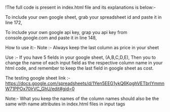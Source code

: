 
!The full code is present in index.html file and its explanations is below:-

To include your own google sheet, grab your spreadsheet id and paste it in line 172,

To include your own google api key, grap you api key from console.google.com and paste it in line 148,

How to use it:-
Note :- Always keep the last column as price in your sheet

Use :-
If you have 5 fields in your google sheet, (A,B,C,D,E), Then you to change the name of each input field as the respective column name in your html code,
and remember to keep the last field in google sheet as cost.

The testing google sheet link :- 
https://docs.google.com/spreadsheets/d/1Yen5EEG1ykQ6KpghVETbrIYmmnW71PPOx70lrVC_GhU/edit#gid=0

Note:- What you keep the names of the column names should also be the same with name attributes in index.html files in input tags
